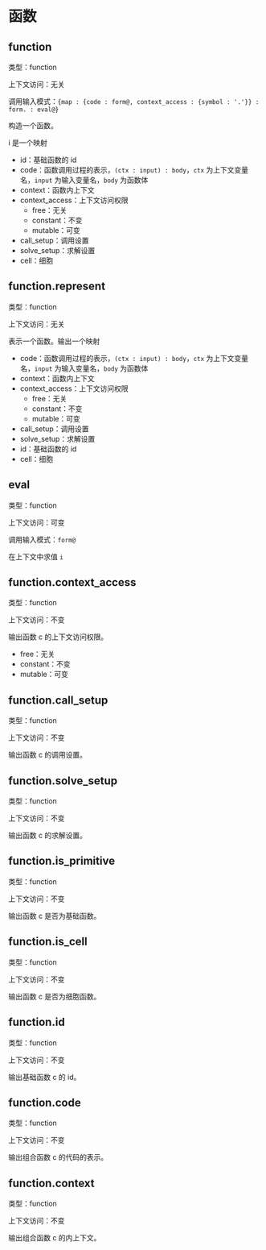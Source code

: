 # 函数

## function

类型：function

上下文访问：无关

调用输入模式：`{map : {code : form@, context_access : {symbol : '.'}} : form. : eval@}`

构造一个函数。

i 是一个映射

- id：基础函数的 id
- code：函数调用过程的表示，`(ctx : input) : body`，`ctx` 为上下文变量名，`input` 为输入变量名，`body` 为函数体
- context：函数内上下文
- context_access：上下文访问权限
  - free：无关
  - constant：不变
  - mutable：可变
- call_setup：调用设置
- solve_setup：求解设置
- cell：细胞

## function.represent

类型：function

上下文访问：无关

表示一个函数。输出一个映射

- code：函数调用过程的表示，`(ctx : input) : body`，`ctx` 为上下文变量名，`input` 为输入变量名，`body` 为函数体
- context：函数内上下文
- context_access：上下文访问权限
  - free：无关
  - constant：不变
  - mutable：可变
- call_setup：调用设置
- solve_setup：求解设置
- id：基础函数的 id
- cell：细胞

## eval

类型：function

上下文访问：可变

调用输入模式：`form@`

在上下文中求值 `i`

## function.context_access

类型：function

上下文访问：不变

输出函数 c 的上下文访问权限。

- free：无关
- constant：不变
- mutable：可变

## function.call_setup

类型：function

上下文访问：不变

输出函数 c 的调用设置。

## function.solve_setup

类型：function

上下文访问：不变

输出函数 c 的求解设置。

## function.is_primitive

类型：function

上下文访问：不变

输出函数 c 是否为基础函数。

## function.is_cell

类型：function

上下文访问：不变

输出函数 c 是否为细胞函数。

## function.id

类型：function

上下文访问：不变

输出基础函数 c 的 id。

## function.code

类型：function

上下文访问：不变

输出组合函数 c 的代码的表示。

## function.context

类型：function

上下文访问：不变

输出组合函数 c 的内上下文。
